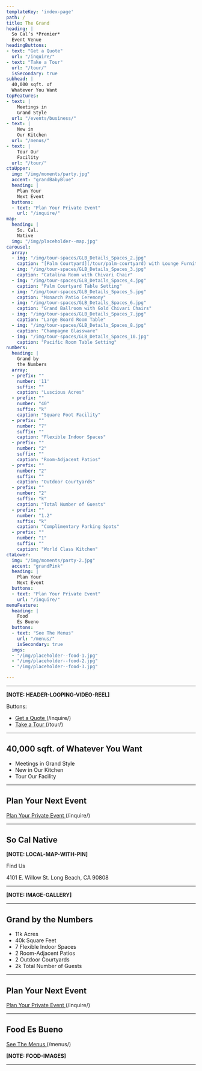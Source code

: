```yaml
---
templateKey: 'index-page'
path: /
title: The Grand
heading: |
  So Cal’s *Premier*
  Event Venue
headingButtons:
- text: "Get a Quote"
  url: "/inquire/"
- text: "Take a Tour"
  url: "/tour/"
  isSecondary: true
subhead: |
  40,000 sqft. of
  Whatever You Want
topFeatures:
- text: |
    Meetings in
    Grand Style
  url: "/events/business/"
- text: |
    New in
    Our Kitchen
  url: "/menus/"
- text: |
    Tour Our
    Facility
  url: "/tour/"
ctaUpper:
  img: "/img/moments/party.jpg"
  accent: "grandBabyBlue"
  heading: |
    Plan Your
    Next Event
  buttons:
  - text: "Plan Your Private Event"
    url: "/inquire/"
map:
  heading: |
    So. Cal.
    Native
  img: "/img/placeholder--map.jpg"
carousel:
  array:
  - img: "/img/tour-spaces/GLB_Details_Spaces_2.jpg"
    caption: "[Palm Courtyard](/tour/palm-courtyard) with Lounge Furniture"
  - img: "/img/tour-spaces/GLB_Details_Spaces_3.jpg"
    caption: "Catalina Room with Chivari Chair"
  - img: "/img/tour-spaces/GLB_Details_Spaces_4.jpg"
    caption: "Palm Courtyard Table Setting"
  - img: "/img/tour-spaces/GLB_Details_Spaces_5.jpg"
    caption: "Monarch Patio Ceremony"
  - img: "/img/tour-spaces/GLB_Details_Spaces_6.jpg"
    caption: "Grand Ballroom with Gold Chivari Chairs"
  - img: "/img/tour-spaces/GLB_Details_Spaces_7.jpg"
    caption: "Large Board Room Table"
  - img: "/img/tour-spaces/GLB_Details_Spaces_8.jpg"
    caption: "Champagne Glassware"
  - img: "/img/tour-spaces/GLB_Details_Spaces_10.jpg"
    caption: "Pacific Room Table Setting"
numbers:
  heading: |
    Grand by
    the Numbers
  array:
  - prefix: ""
    number: '11'
    suffix: ""
    caption: "Luscious Acres"
  - prefix: ""
    number: "40"
    suffix: "k"
    caption: "Square Foot Facility"
  - prefix: ""
    number: "7"
    suffix: ""
    caption: "Flexible Indoor Spaces"
  - prefix: ""
    number: "2"
    suffix: ""
    caption: "Room-Adjacent Patios"
  - prefix: ""
    number: "2"
    suffix: ""
    caption: "Outdoor Courtyards"
  - prefix: ""
    number: "2"
    suffix: "k"
    caption: "Total Number of Guests"
  - prefix: ""
    number: "1.2"
    suffix: "k"
    caption: "Complimentary Parking Spots"
  - prefix: ""
    number: "1"
    suffix: ""
    caption: "World Class Kitchen"
ctaLower:
  img: "/img/moments/party-2.jpg"
  accent: "grandPink"
  heading: |
    Plan Your
    Next Event
  buttons:
  - text: "Plan Your Private Event"
    url: "/inquire/"
menuFeature:
  heading: |
    Food
    Es Bueno
  buttons:
  - text: "See The Menus"
    url: "/menus/"
    isSecondary: true
  imgs:
  - "/img/placeholder--food-1.jpg"
  - "/img/placeholder--food-2.jpg"
  - "/img/placeholder--food-3.jpg"

---
```

---

**[NOTE: HEADER-LOOPING-VIDEO-REEL]**

Buttons:
- [Get a Quote ](/inquire/) (/inquire/)
- [Take a Tour ](/tour/) (/tour/)

---

## 40,000 sqft. of Whatever You Want

- Meetings in Grand Style
- New in Our Kitchen
- Tour Our Facility

---

## Plan Your Next Event
[Plan Your Private Event ](/inquire/) (/inquire/)

---

## So Cal Native

**[NOTE: LOCAL-MAP-WITH-PIN]**

Find Us

4101 E. Willow St.
Long Beach, CA 90808

---

**[NOTE: IMAGE-GALLERY]**

---

## Grand by the Numbers

- 11k Acres
- 40k Square Feet
- 7 Flexible Indoor Spaces
- 2 Room-Adjacent Patios
- 2 Outdoor Courtyards
- 2k Total Number of Guests

---

## Plan Your Next Event
[Plan Your Private Event ](/inquire/) (/inquire/)

---

## Food Es Bueno
[See The Menus ](/menus/) (/menus/)

**[NOTE: FOOD-IMAGES]**

---
